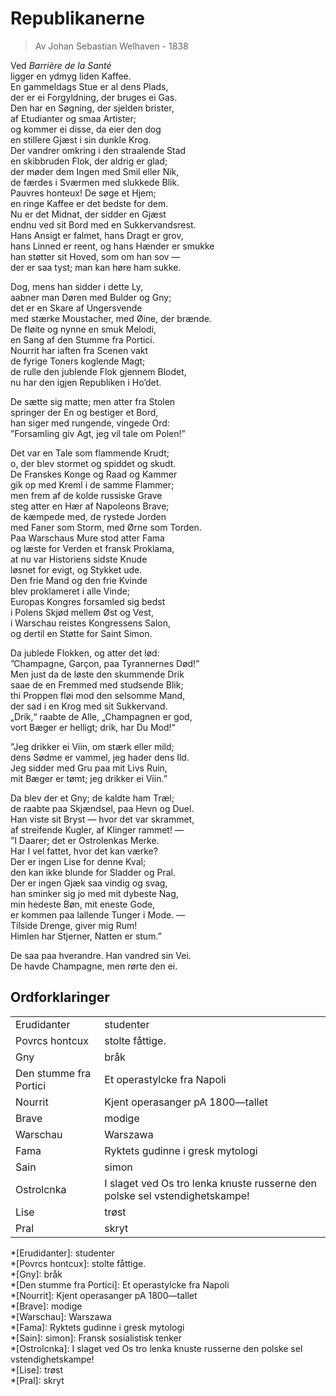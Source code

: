 # Republikanerne  
> Av Johan Sebastian Welhaven - 1838  

Ved *Barrière de la Santé*    
ligger en ydmyg liden Kaffee.  
En gammeldags Stue er al dens Plads,  
der er ei Forgyldning, der bruges ei Gas.  
Den har en Søgning, der sjelden brister,  
af Etudianter og smaa Artister;  
og kommer ei disse, da eier den dog  
en stillere Gjæst i sin dunkle Krog.  
Der vandrer omkring i den straalende Stad  
en skibbruden Flok, der aldrig er glad;  
der møder dem Ingen med Smil eller Nik,  
de færdes i Sværmen med slukkede Blik.  
Pauvres honteux! De søge et Hjem;  
en ringe Kaffee er det bedste for dem.  
Nu er det Midnat, der sidder en Gjæst  
endnu ved sit Bord med en Sukkervandsrest.  
Hans Ansigt er falmet, hans Dragt er grov,  
hans Linned er reent, og hans Hænder er smukke  
han støtter sit Hoved, som om han sov —  
der er saa tyst; man kan høre ham sukke.  

Dog, mens han sidder i dette Ly,  
aabner man Døren med Bulder og Gny;  
det er en Skare af Ungersvende  
med stærke Moustacher, med Øine, der brænde.  
De fløite og nynne en smuk Melodi,  
en Sang af den Stumme fra Portici.  
Nourrit har iaften fra Scenen vakt  
de fyrige Toners koglende Magt;  
de rulle den jublende Flok gjennem Blodet,  
nu har den igjen Republiken i Ho’det.  

De sætte sig matte; men atter fra Stolen  
springer der En og bestiger et Bord,  
han siger med rungende, vingede Ord:  
”Forsamling giv Agt, jeg vil tale om Polen!”  

Det var en Tale som flammende Krudt;  
o, der blev stormet og spiddet og skudt.  
De Franskes Konge og Raad og Kammer  
gik op med Kreml i de samme Flammer;  
men frem af de kolde russiske Grave  
steg atter en Hær af Napoleons Brave;  
de kæmpede med, de rystede Jorden  
med Faner som Storm, med Ørne som Torden.  
Paa Warschaus Mure stod atter Fama  
og læste for Verden et fransk Proklama,  
at nu var Historiens sidste Knude  
løsnet for evigt, og Stykket ude.  
Den frie Mand og den frie Kvinde  
blev proklameret i alle Vinde;  
Europas Kongres forsamled sig bedst  
i Polens Skjød mellem Øst og Vest,  
i Warschau reistes Kongressens Salon,  
og dertil en Støtte for Saint Simon.  

Da jublede Flokken, og atter det lød:  
”Champagne, Garçon, paa Tyrannernes Død!”  
Men just da de løste den skummende Drik  
saae de en Fremmed med studsende Blik;  
thi Proppen fløi mod den selsomme Mand,  
der sad i en Krog med sit Sukkervand.  
„Drik,“ raabte de Alle, „Champagnen er god,  
vort Bæger er helligt; drik, har Du Mod!“  

”Jeg drikker ei Viin, om stærk eller mild;  
dens Sødme er vammel, jeg hader dens Ild.  
Jeg sidder med Gru paa mit Livs Ruin,  
mit Bæger er tømt; jeg drikker ei Viin.”  

Da blev der et Gny; de kaldte ham Træl;  
de raabte paa Skjændsel, paa Hevn og Duel.  
Han viste sit Bryst — hvor det var skrammet,  
af streifende Kugler, af Klinger rammet! —  
”I Daarer; det er Ostrolenkas Merke.  
Har I vel fattet, hvor det kan værke?  
Der er ingen Lise for denne Kval;  
den kan ikke blunde for Sladder og Pral.  
Der er ingen Gjæk saa vindig og svag,  
han sminker sig jo med mit dybeste Nag,  
min hedeste Bøn, mit eneste Gode,  
er kommen paa lallende Tunger i Mode. —  
Tilside Drenge, giver mig Rum!  
Himlen har Stjerner, Natten er stum.”  

De saa paa hverandre. Han vandred sin Vei.  
De havde Champagne, men rørte den ei.  

## Ordforklaringer  

| | |  
|-|-|  
|Erudidanter | studenter|  
|Povrcs hontcux | stolte fåttige.|  
|Gny | bråk|  
|Den stumme fra Portici | Et operastylcke fra Napoli|  
|Nourrit | Kjent operasanger pA 1800—tallet|  
|Brave | modige|  
|Warschau | Warszawa|  
|Fama | Ryktets gudinne i gresk mytologi|  
|Sain | simon | Fransk sosialistisk tenker|  
|Ostrolcnka | I slaget ved Os tro lenka knuste russerne den polske sel vstendighetskampe! |  
|Lise | trøst|  
|Pral | skryt |  


*[Erudidanter]: studenter  
*[Povrcs hontcux]: stolte fåttige.  
*[Gny]: bråk  
*[Den stumme fra Portici]: Et operastylcke fra Napoli  
*[Nourrit]: Kjent operasanger pA 1800—tallet  
*[Brave]: modige  
*[Warschau]: Warszawa  
*[Fama]: Ryktets gudinne i gresk mytologi  
*[Sain]: simon]: Fransk sosialistisk tenker  
*[Ostrolcnka]: I slaget ved Os tro lenka knuste russerne den polske sel vstendighetskampe!  
*[Lise]: trøst  
*[Pral]: skryt   

